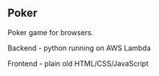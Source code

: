 ## Poker

Poker game for browsers.

Backend  - python running on AWS Lambda

Frontend - plain old HTML/CSS/JavaScript
